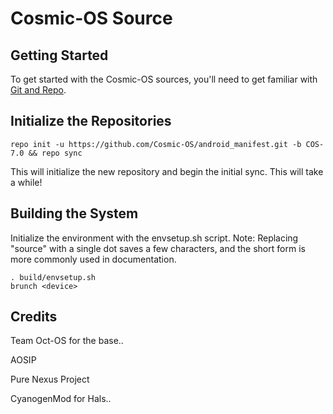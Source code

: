 Cosmic-OS Source
=========================

Getting Started
---------------

To get started with the Cosmic-OS sources, you'll need to get
familiar with [Git and Repo](http://source.android.com/source/version-control.html).


Initialize the Repositories
---------------------------

    repo init -u https://github.com/Cosmic-OS/android_manifest.git -b COS-7.0 && repo sync

This will initialize the new repository and begin the initial sync.  This will take a while!


Building the System
---------------

Initialize the environment with the envsetup.sh script. 
Note: Replacing "source" with a single dot saves a few characters, and the short form is more commonly used in documentation.

    . build/envsetup.sh
    brunch <device>

Credits
---------------
Team Oct-OS for the base..

AOSIP 

Pure Nexus Project

CyanogenMod for Hals..
